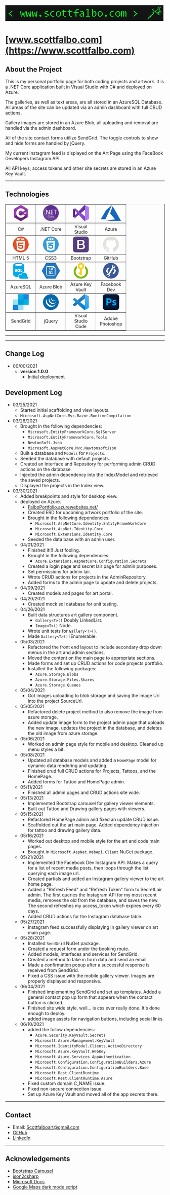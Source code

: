 <img src="./assets/git_title.png">

# [www.scottfalbo.com](https://www.scottfalbo.com)

## About the Project

This is my personal portfolio page for both coding projects and artwork.  It is a .NET Core application built in Visual Studio with C# and deployed on Azure.

The galleries, as well as text areas, are all stored in an AzureSQL Database.  All areas of the site can be updated via an admin dashboard with full CRUD actions.  

Gallery images are stored in an Azure Blob, all uploading and removal are handled via the admin dashboard.

All of the site contact forms utilize SendGrid.  The toggle controls to show and hide forms are handled by jQuery.

My current Instagram feed is displayed on the Art Page using the FaceBook Developers Instagram API.

All API keys, access tokens and other site secrets are stored in an Azure Key Vault.

---

## Technologies

<table border>
  <tr align=center>
    <td width=80>
      <img src = "./assets/cSharp.png" height=50> 
    </td>
    <td width=80>
      <img src = "./assets/dotnetcore.png" height=50>
    </td>
    <td width=80>
      <img src = "./assets/visualStudio.png" height=50>
    </td>
    <td width=80>
      <img src = "./assets/azure.png" height=50>
    </td>
  </tr>
    <tr>
    <td align=center>
      C#
    </td>
    <td align=center>
      .NET Core
    </td>
    <td align=center>
      Visual Studio
    </td>
    <td align=center>
      Azure
    </td>
  </tr>
  <tr align=center>
    <td width=80>
      <img src = "./assets/html.png" height=50>
    </td>
    <td width=80>
      <img src = "./assets/css.png" height=50>
    </td>
    <td width=80>
      <img src = "./assets/bootstrap.png" height=50>
    </td>
    <td width=80>
      <img src = "./assets/github-light.png" height=50>
    </td>
  </tr>
    <tr>
    <td align=center>
      HTML 5
    </td>
    <td align=center>
      CSS3
    </td>
    <td align=center>
      Bootstrap
    </td>
    <td align=center>
      GitHub
    </td>
  </tr>
  </tr>
  <tr align=center>
    <td width=80>
      <img src = "./assets/azure_sql.png" height=50>
    </td>
    <td width=80>
      <img src = "./assets/azureBlob.png" height=50>
    </td>
    <td width=80>
      <img src = "./assets/key_vault.png" height=50>
    </td>
    <td width=80>
      <img src = "./assets/facebook_dev.png" height=50>
    </td>
  </tr>
    <tr>
    <td align=center>
      AzureSQL
    </td>
    <td align=center>
      Azure Blob
    </td>
    <td align=center>
      Azure Key Vault
    </td>
    <td align=center>
      Facebook Dev
    </td>
  </tr>
  <tr align=center>
    <td width=80>
      <img src = "./assets/sendgrid.png" height=50>
    </td>
    <td width=80>
      <img src = "./assets/jQuery.png" height=50>
    </td>
    <td width=80>
      <img src = "./assets/vscode.png" height=50>
    </td>
    <td width=80>
      <img src = "./assets/photoshop.png" height=50>
    </td>
  </tr>
    <tr>
    <td align=center>
      SendGrid
    </td>
    <td align=center>
      jQuery
    </td>
    <td align=center>
      Visual Studio Code
    </td>
    <td align=center>
      Adobe Photoshop
    </td>
  </tr>
</table>

---

<!-- ## Architecture -->

---

## Change Log

+ 00/00/2021
  + **version 1.0.0**
    + Initial deployment

## Development Log

+ 03/25/2021
  + Started initial scaffolding and view layouts.
  + `Microsoft.AspNetCore.Mvc.Razor.RuntimeCompilation`
+ 03/26/2021
  + Brought in the following dependencies:
    + `Microsoft.EntityFrameworkCore.SqlServer`
    + `Microsoft.EntityFrameworkCore.Tools`
    + `NewtonSoft.Json`
    + `Microsoft.AspNetCore.Mvc.NewtonsoftJson`
  + Built a database and `Models` for `Projects`.
  + Seeded the database with default projects.
  + Created an Interface and Repository for performing admin CRUD actions on the database.
  + Injected the admin dependency into the IndexModel and retrieved the saved projects.
  + Displayed the projects in the Index view.
+ 03/30/2021
  + Added breakpoints and style for desktop view.
  + deployed on Azure.
    + [FalboPortfolio.azurewebsites.net/](https://falboportfolio.azurewebsites.net/)
    + Created ERD for upcoming artwork portfolio of the site.
    + Brought in the following dependencies:
      + `Microsoft.AspNetCore.Identity.EntityFrameWorkCore`
      + `Microsoft.AspNet.Identity.Core`
      + `Microsoft.Extensions.Identity.Core`
    + Seeded the data base with an admin user.
  + 04/01/2021
    + Finished it!!! Just fooling.
    + Brought in the following dependencies:
      + `Azure.Extensions.AspNetCore.Configuration.Secrets`
    + Created a login page and secret lair page for admin purposes.
    + Set permissions for admin lair.
    + Wrote CRUD actions for projects in the AdminRepository.
    + Added forms to the admin page to update and delete projects.
  + 04/09/2021
    + Created models and pages for art portal.
  + 04/20/2021
    + Created mock sql database for unit testing.
  + 04/26/2021
    + Built data structures art gallery component.
      + `Gallery<T>()` Doubly LinkedList.
      + `Image<T>()` Node.
    + Wrote unit tests for `Gallery<T>()`.
    + Made `Gallery<T>()` IEnumerable.
  + 05/03/2021
    + Refactored the front end layout to include secondary drop down menus in the art and admin sections.
    + Moved the content on the main page to appropriate sections.
    + Made forms and set up CRUD actions for code projects portfolio.
    + Installed the following packages:
      + `Azure.Storage.Blobs`
      + `Azure.Storage.Files.Shares`
      + `Azure.Storage.Queues`
  + 05/04/2021
    + Got images uploading to blob storage and saving the image Uri into the project SourceUrl.
  + 05/05/2021
    + Refactored delete project method to also remove the image from azure storage.
    + Added update image form to the project admin page that uploads the new image, updates the project in the database, and deletes the old image from azure storage.
  + 05/06/2021
    + Worked on admin page style for mobile and desktop.  Cleaned up menu styles a bit.
  + 05/08/2021
    + Updated all database models and added a `HomePage` model for dynamic data rendering and updating.
    + Finished crud full CRUD actions for Projects, Tattoos, and the HomePage.
    + Added forms for Tattoo and HomePage admin.
  + 05/11/2021
    + Finished all admin pages and CRUD actions site wide.
  + 05/13/2021
    + Implemented Bootstrap carousel for gallery viewer elements.
    + Built out Tattoo and Drawing gallery pages with viewers.
  + 05/15/2021
    + Refactored HomePage admin and fixed an update CRUD issue.
    + Scaffolded out the art main page.  Added dependency injection for tattoo and drawing gallery data.
  + 05/16/2021
    + Worked out desktop and mobile style for the art and code main pages.
    + Brought in `Microsoft.AspNet.WebApi.Client` NuGet package.
  + 05/21/2021
    + Implemented the Facebook Dev Instagram API.  Makes a query for a list of recent media posts, then loops through the list querying each image url.
    + Created partials and added an Instagram gallery viewer to the art home page.
    + Added a "Refresh Feed" and "Refresh Token" form to SecretLair admin.  The first queries the Instagram API for my most recent media, removes the old from the database, and saves the new.  The second refreshes my access_token which expires every 60 days.
    + Added CRUD actions for the Instagram database table.
  + 05/27/2021
    + Instagram feed successfully displaying in gallery viewer on art main page.
  + 05/28/2021
    + Installed `SendGrid` NuGet package.
    + Created a request form under the booking route.
    + Added models, interfaces and services for SendGrid.
    + Created a method to take in form data and send an email.
    + Made a confirmation popup after a successful response is received from SendGrid.
    + Fixed a CSS issue with the mobile gallery viewer.  Images are properly displayed and responsive.
  + 06/04/2021
    + Finished implementing SendGrid and set up templates.  Added a general contact pop up form that appears when the contact button is clicked.
    + Finished site wide style, well... is css ever really done.  It's done enough to deploy.
    + added image assets for navigation buttons, including social links.
  + 06/10/2021
    + added the follow dependencies:
      + `Azure.Security.KeyVault.Secrets`
      + `Microsoft.Azure.Management.KeyVault`
      + `Microsoft.IdentityModel.Clients.ActiveDirectory`
      + `Microsoft.Azure.KeyVault.WebKey`
      + `Microsoft.Azure.Services.AppAuthentication`
      + `Microsoft.Configuration.ConfigurationBuilders.Azure`
      + `Microsoft.Configuration.ConfigurationBuilders.Base`
      + `Microsoft.Rest.ClientRuntime`
      + `Microsoft.Rest.ClientRuntime.Azure`
    + Fixed custom domain C_NAME issue.
    + Fixed non-secure connection issue.
    + Set up Azure Key Vault and moved all of the app secrets there.

---

## Contact

+ Email: Scottfalboart@gmail.com
+ [GitHub](https://github.com/scottfalbo)
+ [LinkedIn](https://www.linkedin.com/in/scott-falbo/)

---

## Acknowledgements

+ [Bootstrap Carousel](https://getbootstrap.com/docs/4.0/components/carousel/)
+ [json2csharp](https://json2csharp.com/)
+ [Microsoft Docs](https://docs.microsoft.com/en-us/)
+ [Google Maps dark mode script](https://developers.google.com/maps/documentation/javascript/examples/style-array)
